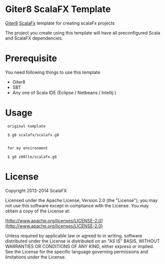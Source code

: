 Giter8 ScalaFX Template 
=======================

[Giter8](https://github.com/n8han/giter8) [ScalaFx](http://code.google.com/p/scalafx/) template for creating scalaFx projects

The project you create using this template will have  all preconfigured Scala and ScalaFX dependencies. 

Prerequisite
============
You need following things to use this template

* Giter8
* SBT
* Any one of Scala IDE (Eclipse / Netbeans / Intellij )

Usage
=====
    
     original template 
     
     $ g8 scalafx/scalafx.g8


     for my environment 

     $ g8 z00lle/scalafx.g8



License
=======

Copyright 2013-2014 ScalaFX

Licensed under the Apache License, Version 2.0 (the "License"); you may not use this software except in compliance with the License. You may obtain a copy of the License at:

[http://www.apache.org/licenses/LICENSE-2.0](http://www.apache.org/licenses/LICENSE-2.0)

Unless required by applicable law or agreed to in writing, software distributed under the License is distributed on an "AS IS" BASIS, WITHOUT WARRANTIES OR CONDITIONS OF ANY KIND, either express or implied. See the License for the specific language governing permissions and limitations under the License.
